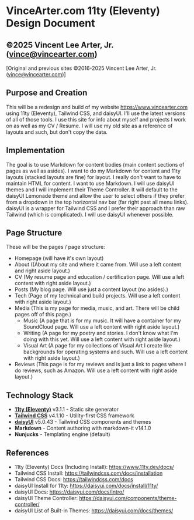 # VinceArter.com 11ty (Eleventy) Design Document

## ©️2025 Vincent Lee Arter, Jr. (vince@vincearter.com)
[Original and previous sites ©️2016-2025 Vincent Lee Arter, Jr. (vince@vincearter.com)]

## Purpose and Creation

This will be a redesign and build of my website https://www.vincearter.com using 11ty (Eleventy), Tailwind CSS, and daisyUI. I'll use the latest versions of all of those tools. I use this site for info about myself and projects I work on as well as my CV / Resume. I will use my old site as a reference of layouts and such, but don't copy the data.

## Implementation

The goal is to use Markdown for content bodies (main content sections of pages as well as asides). I want to do my Markdown for content and 11ty layouts (stacked layouts are fine) for layout. I really don't want to have to maintain HTML for content. I want to use Markdown. I will use daisyUI themes and I will implement their Theme Controller. It will default to the daisyUI Lemonade theme and allow the user to select others if they prefer from a dropdown in the top horizontal nav bar (far right past all menu links). daisyUI is a wrapper for Tailwind CSS and I prefer their approach than raw Tailwind (which is complicated). I will use daisyUI whenever possible.

## Page Structure

These will be the pages / page structure:

- Homepage (will have it's own layout)
- About ((About my site and where it came from. Will use a left content and right aside layout.)
- CV (My resume page and education / certification page. Will use a left content with right aside layout.)
- Posts (My blog page. Will use just a content layout (no asides).)
- Tech (Page of my technical and build projects. Will use a left content with right aside layout.)
- Media (This is my page for media, music, and art. There will be child pages off of this page.)
  - Music (A page that is for my music. It will have a container for my SoundCloud page. Will use a left content with right aside layout.)
  - Writing (A page for my poetry and stories. I don't know what I'm doing with this yet. Will use a left content with right aside layout.)
  - Visual Art (A page for my collections of Visual Art I create like backgrounds for operating systems and such. Will use a left content with right aside layout.)
- Reviews (This page is for my reviews and is just a link to pages where I do reviews, such as Amazon. Will use a left content with right aside layout.)

## Technology Stack

- **[11ty (Eleventy)](https://11ty.dev)** v3.1.1 - Static site generator
- **[Tailwind CSS](https://tailwindcss.com)** v4.1.10 - Utility-first CSS framework
- **[daisyUI](https://daisyui.com)** v5.0.43 - Tailwind CSS components and themes
- **Markdown** - Content authoring with markdown-it v14.1.0
- **Nunjucks** - Templating engine (default)

## References

- 11ty (Eleventy) Docs (Including Install): https://www.11ty.dev/docs/
- Tailwind CSS Install: https://tailwindcss.com/docs/installation
- Tailwind CSS Docs: https://tailwindcss.com/docs
- daisyUI Install for 11ty: https://daisyui.com/docs/install/11ty/
- daisyUI Docs: https://daisyui.com/docs/intro/
- daisyUI Theme Controller: https://daisyui.com/components/theme-controller/
- daisyUI List of Built-in Themes: https://daisyui.com/docs/themes/
